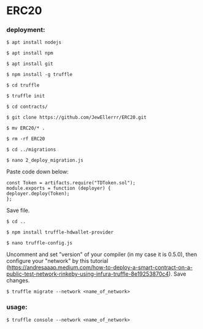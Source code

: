 # ERC20

### deployment:
```console
$ apt install nodejs
```
```console
$ apt install npm
```
```console
$ apt install git
```
```console
$ npm install -g truffle
```
```console
$ cd truffle
```
```console
$ truffle init
```
```console
$ cd contracts/
```
```console
$ git clone https://github.com/JewEllerrr/ERC20.git
```
```console
$ mv ERC20/* .
```
```console
$ rm -rf ERC20
```
```console
$ cd ../migrations
```
```console
$ nano 2_deploy_migration.js
```
Paste code down below:
```console
const Token = artifacts.require("TDToken.sol");
module.exports = function (deployer) {
deployer.deploy(Token);
};
```
Save file.
```console
$ cd ..
```
```console
$ npm install truffle-hdwallet-provider
```
```console
$ nano truffle-config.js
```
Uncomment and set "version" of your compiler (in my case it is 0.5.0), then configure your "network" by this tutorial (https://andresaaap.medium.com/how-to-deploy-a-smart-contract-on-a-public-test-network-rinkeby-using-infura-truffle-8e19253870c4). Save changes.
```console
$ truffle migrate --network <name_of_network>
```

### usage:

```console
$ truffle console --network <name_of_network>
```
